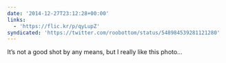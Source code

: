 ```yaml
---
date: '2014-12-27T23:12:28+00:00'
links:
  - 'https://flic.kr/p/qyLupZ'
syndicated: 'https://twitter.com/roobottom/status/548984539281121280'
---
```

It’s not a good shot by any means, but I really like this photo… 
